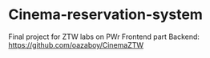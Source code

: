 # Cinema-reservation-system
Final project for ZTW labs on PWr
Frontend part
Backend: https://github.com/oazaboy/CinemaZTW
